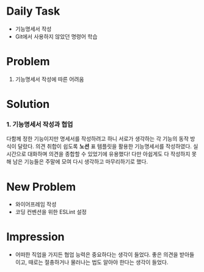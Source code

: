 # Daily Task
- 기능명세서 작성
- Git에서 사용하지 않았던 명령어 학습

# Problem
1. 기능명세서 작성에 따른 어려움

# Solution

### 1. 기능명세서 작성과 협업
다함께 정한 기능이지만 명세서를 작성하려고 하니 서로가 생각하는 각 기능의 동작 방식이 달랐다.
의견 취합이 쉽도록 <b>노션</b> 표 템플릿을 활용한 기능명세서를 작성하였다. 실시간으로 대화하며 의견을 종합할 수 있었기에 유용했다! 다만 아쉽게도 다 작성하지 못해 남은 기능들은 주말에 모여 다시 생각하고 마무리하기로 했다.

# New Problem
- 와이어프레임 작성
- 코딩 컨벤션을 위한 ESLint 설정

# Impression
- 어떠한 직업을 가지든 협업 능력은 중요하다는 생각이 들었다. 좋은 의견을 받아들이고, 때로는 절충하거나 물러나는 법도 알아야 한다는 생각이 들었다.
